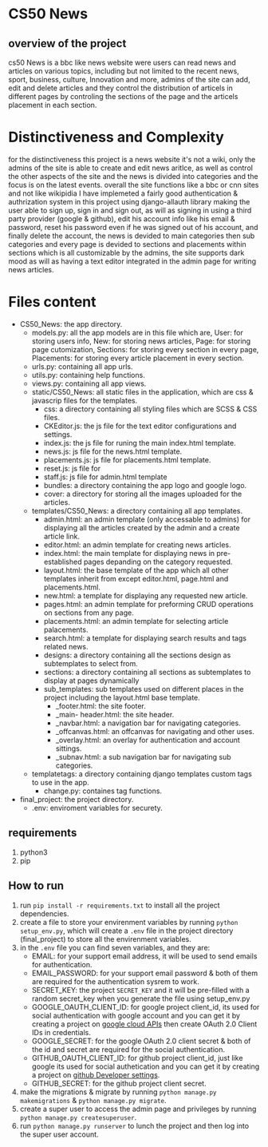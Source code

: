 # CS50 News  

## overview of the project
cs50 News is a bbc like news website were users can read news and articles on various topics, including but not limited to the recent news, sport, business, culture, Innovation and more, admins of the site can add, edit and delete articles and they control the distribution of articels in different pages by controling the sections of the page and the articels placement in each section.

# Distinctiveness and Complexity
for the distinctiveness this project is a news website it's not a wiki, only the admins of the site is able to create and edit news aritlce, as well as control the other aspects of the site and the news is divided into categories and the focus is on the latest events. overall the site functions like a bbc or cnn sites and not like wikipidia I have implemeted a fairly good authentication & authrization system in this project using django-allauth library making the user able to sign up, sign in and sign out, as will as signing in using a third party provider (google & github), edit his account info like his email & password, reset his password even if he was signed out of his account, and finally delete the account, the news is devided to main categories then sub categories and every page is devided to sections and placements within sections which is all customizable by the admins, the site supports dark mood as will as having a text editor integrated in the admin page for writing news articles.

# Files content
- CS50_News: the app directory.
    - models.py: all the app models are in this file which are, User: for storing users info, New: for storing news articles, Page: for storing page cutomization, Sections: for storing every section in every page, Placements: for storing every article placement in every section.
    - urls.py: containing all app urls.
    - utils.py: containing help functions.
    - views.py: containing all app views.
    - static/CS50_News: all static files in the application, which are css & javascrip files for the templates.
        - css: a directory containing all styling files which are SCSS & CSS files.
        - CKEditor.js: the js file for the text editor configurations and settings.
        - index.js: the js file for runing the main index.html template.
        - news.js: js file for the news.html template. 
        - placements.js: js file for placements.html template.
        - reset.js: js file for 
        - staff.js: js file for admin.html template
        - bundles: a directory containing the app logo and google logo.
        - cover: a directory for storing all the images uploaded for the articles.
    - templates/CS50_News: a directory containing all app templates.
        - admin.html: an admin template (only accessable to admins) for displaying all the articles created by the admin and a create article link.
        - editor.html: an admin template for creating news articles.
        - index.html: the main template for displaying news in pre-established pages depanding on the category requested. 
        - layout.html: the base template of the app which all other templates inherit from except editor.html, page.html and placements.html.
        - new.html: a template for displaying any requested new article.
        - pages.html: an admin template for preforming CRUD operations on sections from any page. 
        - placements.html: an admin template for selecting article palacements.
        - search.html: a template for displaying search results and tags related news.
        - designs: a directory containing all the sections design as subtemplates to select from. 
         - sections: a directory containing all sections as subtemplates to display at pages dynamically
         - sub_templates: sub templates used on different places in the project including the layout.html base template.
            - _footer.html: the site footer.
            - _main- header.html: the site header.
            - _navbar.html: a navigation bar for navigating categories.
            - _offcanvas.html: an offcanvas for navigating and other uses.
            - _overlay.html: an overlay for authentication and account sittings. 
            - _subnav.html: a sub navigation bar for navigating sub categories.
    - templatetags: a directory containing django templates custom tags to use in the app.
        - change.py: containes tag functions.
- final_project: the project directory.
   - .env: enviroment variables for securety.
## requirements
1. python3
2. pip
## How to run
1. run `pip install -r requirements.txt` to install all the project dependencies.
2. create a file to store your envirenment variables by running `python setup_env.py`, which will create a `.env` file in the project directory (final_project) to store all the envirenment variables.
3. in the `.env` file you can find seven variables, and they are:
   - EMAIL: for your support email address, it will be used to send emails for authentication.
   - EMAIL_PASSWORD: for your support email password & both of them are required for the authentication sysrem to work.
   - SECRET_KEY: the project `SECRET_KEY` and it will be pre-filled with a random secret_key when you generate the file using setup_env.py 
   - GOOGLE_OAUTH_CLIENT_ID: for google project client_id, its used for social authentication with google account and you can get it by creating a project on [google cloud APIs](https://console.cloud.google.com/apis/dashboard) then create OAuth 2.0 Client IDs in credentials.
   - GOOGLE_SECRET: for the google OAuth 2.0 client secret & both of the id and secret are required for the social authentication.
   - GITHUB_OAUTH_CLIENT_ID: for github project client_id, just like google its used for social authetication and you can get it by creating a project on [github Developer settings](https://github.com/settings/developers).
   - GITHUB_SECRET: for the github project client secret.
4. make the migrations & migrate by running `python manage.py makemigrations` & `python manage.py migrate`.
6. create a super user to access the admin page and privileges by running `python manage.py createsuperuser`.
7. run `python manage.py runserver` to lunch the project and then log into the super user account.
